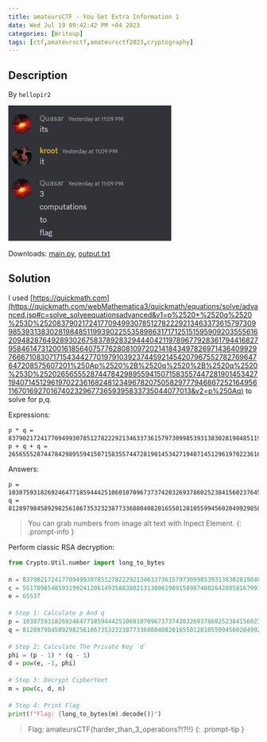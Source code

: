 ```yaml
---
title: amateursCTF - You Get Extra Information 1
date: Wed Jul 19 09:42:42 PM +04 2023
categories: [Writeup]
tags: [ctf,amateursctf,amateursctf2023,cryptography]
---
```


## Description

By `hellopir2`

![@quasar0147 solve it in 3 operations now.](/assets/images/amateursCTF/2023/you-get-extra-information-1-1.png)

Downloads: [main.py](https://amateurs-prod.storage.googleapis.com/uploads/bcf5eccedb1f9e873bfa33aff3ec6275cdcc54cf8c1249c87726d6109a321b78/main.py), [output.txt](https://amateurs-prod.storage.googleapis.com/uploads/39c05cdc46a172940b1bc622e97d67104c4a99d772cd9d509484e1dee6987aec/output.txt)

## Solution

I used [https://quickmath.com](https://quickmath.com/webMathematica3/quickmath/equations/solve/advanced.jsp#c=solve_solveequationsadvanced&v1=p%2520*%2520q%2520%253D%252083790217241770949930785127822292134633736157973099853931383028198485119939022553589863171712515159590920355561620948287649289302675837892832944404211978967792836179441682795846147312001618564075776280810972021418434978269714364099297666710830717154344277019791039237445921454207967552782769647647208575607201%250Ap%2520%2B%2520q%2520%2B%2520q%2520%253D%252026565552874478429895594150715835574472819014534271940714512961970223616824812349678207505829777946867252164956116701692701674023296773659395833735044077013&v2=p%250Aq) to solve for p,q.

Expressions:

```
p * q = 83790217241770949930785127822292134633736157973099853931383028198485119939022553589863171712515159590920355561620948287649289302675837892832944404211978967792836179441682795846147312001618564075776280810972021418434978269714364099297666710830717154344277019791039237445921454207967552782769647647208575607201
p + q + q = 26565552874478429895594150715835574472819014534271940714512961970223616824812349678207505829777946867252164956116701692701674023296773659395833735044077013
```

Answers:

```
p = 10307593182692464771859444251060107096737374203269378602523841560237645162159897774629661654952776237523790091862810352641745767095280638930754828620479591
q = 8128979845892982561867353232387733688040820165501281055994560204992985831326225951788922087412585314864187432126945670029964128100746510232539453211798711
```

> You can grab numbers from image alt text with Inpect Element.
{: .prompt-info }

Perform classic RSA decryption:

```py
from Crypto.Util.number import long_to_bytes

n = 83790217241770949930785127822292134633736157973099853931383028198485119939022553589863171712515159590920355561620948287649289302675837892832944404211978967792836179441682795846147312001618564075776280810972021418434978269714364099297666710830717154344277019791039237445921454207967552782769647647208575607201
c = 55170985485931992412061493588380213138061989158987480264288581679930785576529127257790549531229734149688212171710561151529495719876972293968746590202214939126736042529012383384602168155329599794302309463019364103314820346709676184132071708770466649702573831970710420398772142142828226424536566463017178086577
e = 65537

# Step 1: Calculate p And q
p = 10307593182692464771859444251060107096737374203269378602523841560237645162159897774629661654952776237523790091862810352641745767095280638930754828620479591
q = 8128979845892982561867353232387733688040820165501281055994560204992985831326225951788922087412585314864187432126945670029964128100746510232539453211798711

# Step 2: Calculate The Private Key `d`
phi = (p - 1) * (q - 1)
d = pow(e, -1, phi)

# Step 3: Decrypt Ciphertext
m = pow(c, d, n)

# Step 4: Print Flag
print(f"Flag: {long_to_bytes(m).decode()}")
```

> Flag: amateursCTF{harder_than_3_operations?!?!!}
{: .prompt-tip }